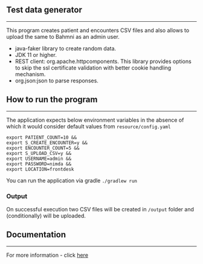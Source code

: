 Test data generator
---
---
This program creates patient and encounters CSV files and also allows to upload the same to Bahmni as an admin user.

- java-faker library to create random data. 
- JDK 11 or higher.
- REST client: org.apache.httpcomponents. This library provides options to skip the ssl certificate validation with better cookie handling mechanism.
- org.json:json to parse responses.

 How to run the program
---
---
The application expects below environment variables in the absence of which it would consider default values from `resource/config.yaml` 
```shell
export PATIENT_COUNT=10 &&
export S_CREATE_ENCOUNTER=y &&
export ENCOUNTER_COUNT=5 &&
export S_UPLOAD_CSV=y &&
export USERNAME=admin &&
export PASSWORD=nimda &&
export LOCATION=frontdesk
```
You can run the application via gradle `./gradlew run`

### Output
On successful execution two CSV files will be created in `/output` folder and (conditionally) will be uploaded.

 Documentation
---
---
For more information - click [here](https://bahmni.atlassian.net/l/cp/QVEX0AYk)


